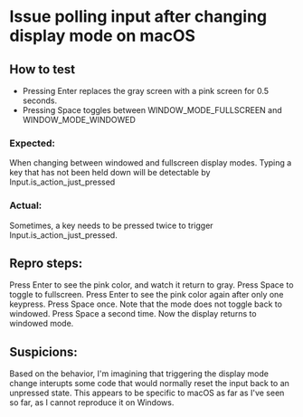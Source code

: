 # Issue polling input after changing display mode on macOS

## How to test

- Pressing Enter replaces the gray screen with a pink screen for 0.5 seconds.
- Pressing Space toggles between WINDOW_MODE_FULLSCREEN and WINDOW_MODE_WINDOWED

### Expected:

When changing between windowed and fullscreen display modes. Typing a key that has not been held down will be detectable by Input.is_action_just_pressed

### Actual:

Sometimes, a key needs to be pressed twice to trigger Input.is_action_just_pressed.

## Repro steps:

Press Enter to see the pink color, and watch it return to gray.
Press Space to toggle to fullscreen.
Press Enter to see the pink color again after only one keypress.
Press Space once.
Note that the mode does not toggle back to windowed.
Press Space a second time.
Now the display returns to windowed mode.

## Suspicions:

Based on the behavior, I'm imagining that triggering the display mode change interupts some code that would normally reset the input back to an unpressed state. This appears to be specific to macOS as far as I've seen so far, as I cannot reproduce it on Windows.
